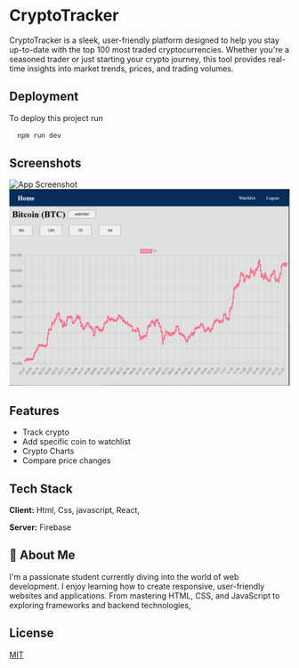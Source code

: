 # CryptoTracker

CryptoTracker is a sleek, user-friendly platform designed to help you stay up-to-date with the top 100 most traded cryptocurrencies. Whether you're a seasoned trader or just starting your crypto journey, this tool provides real-time insights into market trends, prices, and trading volumes.


## Deployment

To deploy this project run

```bash
  npm run dev
```

## Screenshots
![App Screenshot](https://raw.github.com/max027/Crypto-tracker/src/assets/screenshot2.png)
![App Screenshot](/src/assets/screenshot2.png?raw=true)

## Features

- Track crypto
- Add specific coin to watchlist
- Crypto Charts 
- Compare price changes


## Tech Stack

**Client:**  Html, Css, javascript, React, 

**Server:** Firebase


## 🚀 About Me
I'm a passionate student currently diving into the world of web development. I enjoy learning how to create responsive, user-friendly websites and applications. From mastering HTML, CSS, and JavaScript to exploring frameworks and backend technologies, 



## License

[MIT](https://choosealicense.com/licenses/mit/)

